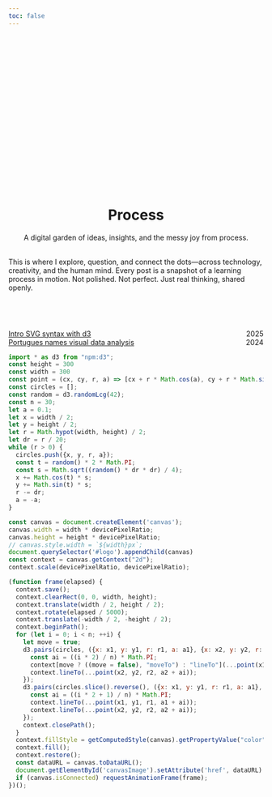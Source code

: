 ```yaml
---
toc: false
---
```




<div class="logo">
    <div class="row">
        <div id="logo" class="isolate">
            <svg width="300px" height="300px" viewBox="0 0 31.8017578 20.3251953" version="1.1" xmlns="http://www.w3.org/2000/svg" xmlns:xlink="http://www.w3.org/1999/xlink">
                <defs>
                  <pattern id="canvasPattern" patternUnits="userSpaceOnUse" width="50" height="50">
                    <image id="canvasImage" width="50" height="50" />
                    </pattern>
                </defs>
                <g id="Page-1" stroke="none" stroke-width="1" >
                    <g id="v_v-copy" fill="url(#canvasPattern)" fill-rule="nonzero">
                        <polygon id="Path" points="3.69140625 0 7.3828125 8.01269531 11.0595703 0 14.765625 0 7.35351562 15.2490234 0 0"></polygon>
                        <polygon id="Path" points="7.41210938 17.2490234 24.375 17.2490234 24.375 20.3251953 7.41210938 20.3251953"></polygon>
                        <polygon id="Path" points="20.7275391 0 24.4189453 8.01269531 28.0957031 0 31.8017578 0 24.3896484 15.2490234 17.0361328 0"></polygon>
                    </g>
                </g>
            </svg>
        </div>
    </div>
    <div class="row">
        <h1>Process</h1>    
    </div>
        <div class="row">
            A digital garden of ideas, insights, and the messy joy from process.
        </div>
        <br />
        <div class="row">
            <p class="note">
            This is where I explore, question, and connect the dots—across technology, creativity, and the human mind. Every post is a snapshot of a learning process in motion. Not polished. Not perfect. Just real thinking, shared openly.
            </p>
        </div>
</div>

<ul class="home-list">
    <li>
        <a href="/learning/intro-svg">Intro SVG syntax with d3</a>
        <span>2025</span>
    </li>
    <li>
        <a href="/portugues-name/index">Portugues names visual data analysis</a>
        <span>2024</span>
    </li>
</ul>


```js
import * as d3 from "npm:d3";
const height = 300
const width = 300
const point = (cx, cy, r, a) => [cx + r * Math.cos(a), cy + r * Math.sin(a)];
const circles = [];
const random = d3.randomLcg(42);
const n = 30;
let a = 0.1;
let x = width / 2;
let y = height / 2;
let r = Math.hypot(width, height) / 2;
let dr = r / 20;
while (r > 0) {
  circles.push({x, y, r, a});
  const t = random() * 2 * Math.PI;
  const s = Math.sqrt((random() * dr * dr) / 4);
  x += Math.cos(t) * s;
  y += Math.sin(t) * s;
  r -= dr;
  a = -a;
}

const canvas = document.createElement('canvas');
canvas.width = width * devicePixelRatio;
canvas.height = height * devicePixelRatio;
// canvas.style.width = `${width}px`;
document.querySelector('#logo').appendChild(canvas)
const context = canvas.getContext("2d");
context.scale(devicePixelRatio, devicePixelRatio);

(function frame(elapsed) {
  context.save();
  context.clearRect(0, 0, width, height);
  context.translate(width / 2, height / 2);
  context.rotate(elapsed / 5000);
  context.translate(-width / 2, -height / 2);
  context.beginPath();
  for (let i = 0; i < n; ++i) {
    let move = true;
    d3.pairs(circles, ({x: x1, y: y1, r: r1, a: a1}, {x: x2, y: y2, r: r2, a: a2}) => {
      const ai = ((i * 2) / n) * Math.PI;
      context[move ? ((move = false), "moveTo") : "lineTo"](...point(x1, y1, r1, a1 + ai));
      context.lineTo(...point(x2, y2, r2, a2 + ai));
    });
    d3.pairs(circles.slice().reverse(), ({x: x1, y: y1, r: r1, a: a1}, {x: x2, y: y2, r: r2, a: a2}) => {
      const ai = ((i * 2 + 1) / n) * Math.PI;
      context.lineTo(...point(x1, y1, r1, a1 + ai));
      context.lineTo(...point(x2, y2, r2, a2 + ai));
    });
    context.closePath();
  }
  context.fillStyle = getComputedStyle(canvas).getPropertyValue("color");
  context.fill();
  context.restore();
  const dataURL = canvas.toDataURL();
  document.getElementById('canvasImage').setAttribute('href', dataURL)
  if (canvas.isConnected) requestAnimationFrame(frame);
})();
```



<style>
canvas {
    position: absolute;
    left:0px;
    top: 0px;
    width: 300px;
    height: 300px;
    display: none;
}
#logo {
    position: relative;
    width: 300px;
    height: 300px;
    overflow: hideen;
}


.logo {
    display: flex;
    width: 100%;
    justify-content: center;
    flex-flow: column;
}

.row {
    display: flex;
    justify-content: center;
    align-items: flex-start;
}

.note {
    color: var(--theme-foreground-muted);
}

.home-list {
    border-top: 1px solid var(--theme-foreground-fainter) ;
    max-width: 640px;
    margin: auto;
    padding: 0px;
    margin-top: 30px;
    padding-top: 30px;
}

.home-list a {
    color: var(--theme-foreground-a);
}
.home-list span {
    color: var(--theme-foreground-muted);
}

.home-list li:marker {
    display: none;
}
.home-list li {
    display: flex;
    justify-content: space-between;
}
</style>
